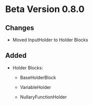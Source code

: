 # Beta Version 0.8.0

## Changes

* Moved InputHolder to Holder Blocks

## Added

* Holder Blocks:

  * BaseHolderBlock

  * VariableHolder

  * NullaryFunctionHolder
